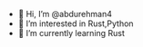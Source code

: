 - 👋 Hi, I’m @abdurehman4
- 👀 I’m interested in Rust,Python
- 🌱 I’m currently learning Rust

<!---
abdurehman4/abdurehman4 is a ✨ special ✨ repository because its `README.md` (this file) appears on your GitHub profile.
You can click the Preview link to take a look at your changes.
--->
